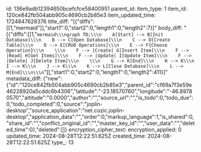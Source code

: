 id: 136e9adb12394650bcefcfce58400951
parent_id: 
item_type: 1
item_id: 120ce842fb504abb905c4690cb2b85e3
item_updated_time: 1724847628376
title_diff: "[{\"diffs\":[[1,\"mermaid\"]],\"start1\":0,\"start2\":0,\"length1\":0,\"length2\":7}]"
body_diff: "[{\"diffs\":[[1,\"```mermaid\\\ngraph TD;\\\n    A[Start] --> B[Init Database]\\\n    B --> C[Open Database]\\\n    C --> D[Create Table]\\\n    D --> E[CRUD Operations]\\\n    E --> F{Choose Operation}\\\n    \\\n    F --> |Create| G[Insert Item]\\\n    F --> |Read| H[Get Items]\\\n    F --> |Update| I[Update Item]\\\n    F --> |Delete| J[Delete Item]\\\n    \\\n    G --> K[End]\\\n    H --> K\\\n    I --> K\\\n    J --> K\\\n    K --> L[Close Database]\\\n    L --> M[End]\\\n\\\n```\"]],\"start1\":0,\"start2\":0,\"length1\":0,\"length2\":411}]"
metadata_diff: {"new":{"id":"120ce842fb504abb905c4690cb2b85e3","parent_id":"cf69a7f3e59e46228920a5cddc6b4306","latitude":"-23.18570760","longitude":"-46.89780570","altitude":"0.0000","author":"","source_url":"","is_todo":0,"todo_due":0,"todo_completed":0,"source":"joplin-desktop","source_application":"net.cozic.joplin-desktop","application_data":"","order":0,"markup_language":1,"is_shared":0,"share_id":"","conflict_original_id":"","master_key_id":"","user_data":"","deleted_time":0},"deleted":[]}
encryption_cipher_text: 
encryption_applied: 0
updated_time: 2024-08-28T12:22:51.625Z
created_time: 2024-08-28T12:22:51.625Z
type_: 13